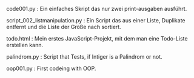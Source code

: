 code001.py : 
Ein einfaches Skript das nur zwei print-ausgaben ausführt.

script_002_listmanipulation.py :
Ein Script das aus einer Liste, Duplikate entfernt und die Liste der Größe nach sortiert.

todo.html :
Mein erstes JavaScript-Projekt, mit dem man eine Todo-Liste erstellen kann.

palindrom.py :
Script that Tests, if Intiger is a Palindrom or not.

oop001.py :
First codeing with OOP.
